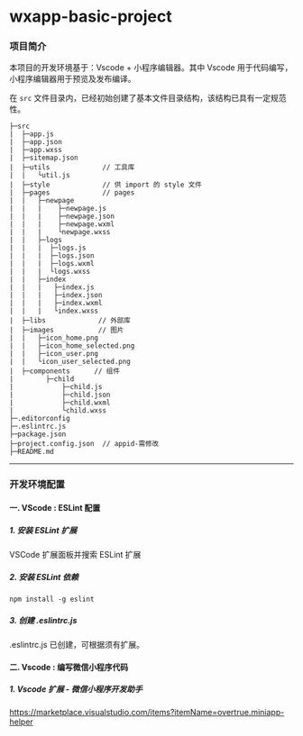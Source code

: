 # wxapp-basic-project

### 项目简介

本项目的开发环境基于：Vscode + 小程序编辑器。其中 Vscode 用于代码编写，小程序编辑器用于预览及发布编译。

在 `src` 文件目录内，已经初始创建了基本文件目录结构，该结构已具有一定规范性。

```
├─src
|  ├─app.js
|  ├─app.json
|  ├─app.wxss
|  ├─sitemap.json
|  ├─utils             // 工具库
|  |   └util.js
|  ├─style             // 供 import 的 style 文件
|  ├─pages             // pages 
|  |   ├─newpage
|  |   |    ├─newpage.js
|  |   |    ├─newpage.json
|  |   |    ├─newpage.wxml
|  |   |    └newpage.wxss
|  |   ├─logs
|  |   |  ├─logs.js
|  |   |  ├─logs.json
|  |   |  ├─logs.wxml
|  |   |  └logs.wxss
|  |   ├─index
|  |   |   ├─index.js
|  |   |   ├─index.json
|  |   |   ├─index.wxml
|  |   |   └index.wxss
|  ├─libs             // 外部库
|  ├─images           // 图片
|  |   ├─icon_home.png
|  |   ├─icon_home_selected.png
|  |   ├─icon_user.png
|  |   └icon_user_selected.png
|  ├─components      // 组件
|        ├─child
|            ├─child.js
|            ├─child.json
|            ├─child.wxml
|            └child.wxss
├─.editorconfig
├─.eslintrc.js
├─package.json
├─project.config.json  // appid-需修改
├─README.md

```


---

### 开发环境配置
#### 一. VScode : ESLint 配置
#####  1. 安装 ESLint 扩展 
VSCode 扩展面板并搜索 ESLint 扩展

##### 2. 安装 ESLint 依赖

```
npm install -g eslint
```

##### 3. 创建 .eslintrc.js
.eslintrc.js 已创建，可根据须有扩展。


#### 二. Vscode : 编写微信小程序代码
##### 1. Vscode 扩展 - 微信小程序开发助手
https://marketplace.visualstudio.com/items?itemName=overtrue.miniapp-helper